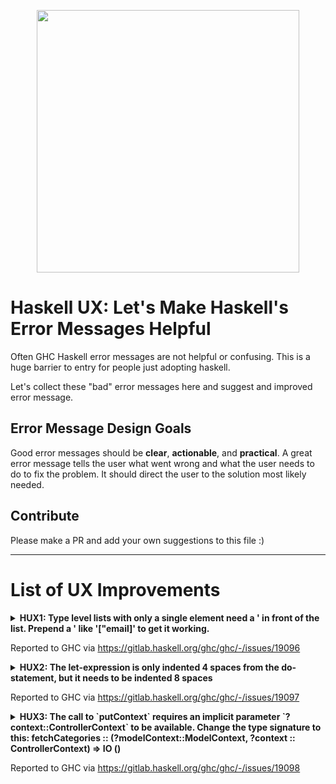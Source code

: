 <p align="center">
  <a href="https://ihp.digitallyinduced.com/" target="_blank">
          <img src="https://www.haskell.org/img/haskell-logo.svg" width="420"/>
  </a>
</p>

# Haskell UX: Let's Make Haskell's Error Messages Helpful

Often GHC Haskell error messages are not helpful or confusing. This is a huge barrier to entry for people just adopting haskell.

Let's collect these "bad" error messages here and suggest and improved error message.

## Error Message Design Goals

Good error messages should be **clear**, **actionable**, and **practical**. A great error message tells the user what went wrong and what the user needs to do to fix the problem. It should direct the user to the solution most likely needed.

## Contribute

Please make a PR and add your own suggestions to this file :)

--- 

# List of UX Improvements

<details>
  <summary>
        <strong>HUX1: Type level lists with only a single element need a ' in front of the list. Prepend a ' like '["email]' to get it working.</strong>
  </summary>
  
**Details:**

Given this code:

```haskell
action CreateUserAction = do
        let user = newRecord @User
        let password = param @Text "password"
        user
            |> set #passwordHash password
            |> fill @["email"]
            |> validateField #email isEmail
            |> validateField #passwordHash nonEmpty
            |> debug
            |> ifValid \case
            Left user ->
                render NewView {..}
            Right user -> do
                hashed <- hashPassword (get #passwordHash user)
                user
                    |> set #passwordHash hashed
                    |> createRecord

                setSuccessMessage "You have successfully registered"
```

GHC errors with:

```haskell
Web/Controller/Users.hs:16:23
    * Expected a type, but `"email"' has kind `Symbol'
    * In the type `["email"]'
      In the second argument of `(|>)', namely `fill @["email"]'
      In the first argument of `(|>)', namely
        `user |> set #passwordHash password |> fill @["email"]'
   |
16 |             |> fill @["email"]
   |                       ^^^^^^^
```

A better error message would be:

```haskell
Web/Controller/Users.hs:16:23
    * Type level lists with only a single element need a ' in front of the list. Prepend a ' like `'["email]' to get it working.
    * In the type `["email"]'
      In the second argument of `(|>)', namely `fill @["email"]'
      In the first argument of `(|>)', namely
        `user |> set #passwordHash password |> fill @["email"]'
   |
16 |             |> fill @["email"]
   |                       ^^^^^^^
```
  
</details>


Reported to GHC via https://gitlab.haskell.org/ghc/ghc/-/issues/19096

<details>
  <summary>
        <strong>HUX2: The let-expression is only indented 4 spaces from the do-statement, but it needs to be indented 8 spaces</strong>
  </summary>

**Details:**
Given this code:

```haskell
    action NewEventAction = do
        now <- getCurrentTime
        let event = newRecord @Event
            |> set #createdAt now -- THIS LINE NEEDS MORE INDENTATION
        render NewView { .. }
```

GHC errors with:

```haskell
Admin/Controller/Events.hs:26:9: error:
    The last statement in a 'do' block must be an expression
      let event = newRecord @Event
   |
26 |         let event = newRecord @Event
   |         ^^^^^^^^^^^^^^^^^^^^^^^^^^^^...
```

A better error message would be:

```haskell
Admin/Controller/Events.hs:26:9: error:
    The let-expression is only indented 4 spaces from the do-statement, but it needs to be indented 8 spaces
      '|> set #createdAt now'
   |
26 |         let event = newRecord @Event
27 |             |> set #createdAt now
   |         ^^^^^^^^^^^^^^^^^^^^^^^^^^^^...
```

</details>

Reported to GHC via https://gitlab.haskell.org/ghc/ghc/-/issues/19097


<details>
  <summary>
        <strong>HUX3: The call to `putContext` requires an implicit parameter `?context::ControllerContext` to be available. Change the type signature to this: fetchCategories :: (?modelContext::ModelContext, ?context :: ControllerContext) => IO ()</strong>
  </summary>

**Details:**
Given this code:
```haskell
fetchCategories :: (?modelContext :: ModelContext) => IO ()
fetchCategories = do
  categories :: [Category] <- query @Category |> fetch
  putContext categories
```

GHC errors with:
```haskell
Web/FrontController.hs:18:3: error:
    * Could not deduce: ?context::ControllerContext
        arising from a use of `putContext'
      from the context: ?modelContext::ModelContext
        bound by the type signature for:
                   fetchCategories :: (?modelContext::ModelContext) => IO ()
        at Web/FrontController.hs:15:1-59
    * In a stmt of a 'do' block: putContext categories
      In the expression:
        do categories :: [Category] <- query @Category |> fetch
           putContext categories
      In an equation for `fetchCategories':
          fetchCategories
            = do categories :: [Category] <- query @Category |> fetch
                 putContext categories
   |
18 |   putContext categories
```

A better error message would be:

```haskell
Web/FrontController.hs:18:3: error:
    * The call to `putContext` requires an implicit parameter `?context::ControllerContext` to be available. Change the type signature to this: fetchCategories :: (?modelContext::ModelContext, ?context :: ControllerContext) => IO ()
        at Web/FrontController.hs:15:1-59
    * In a stmt of a 'do' block: putContext categories
      In the expression:
        do categories :: [Category] <- query @Category |> fetch
           putContext categories
      In an equation for `fetchCategories':
          fetchCategories
            = do categories :: [Category] <- query @Category |> fetch
                 putContext categories
   |
18 |   putContext categories
```
</details>

Reported to GHC via https://gitlab.haskell.org/ghc/ghc/-/issues/19098
